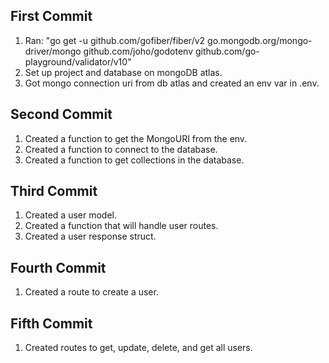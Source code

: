 ## First Commit

1. Ran: "go get -u github.com/gofiber/fiber/v2 go.mongodb.org/mongo-driver/mongo github.com/joho/godotenv github.com/go-playground/validator/v10"
2. Set up project and database on mongoDB atlas.
3. Got mongo connection uri from db atlas and created an env var in .env.

## Second Commit

1. Created a function to get the MongoURI from the env.
2. Created a function to connect to the database.
3. Created a function to get collections in the database.

## Third Commit

1. Created a user model.
2. Created a function that will handle user routes.
3. Created a user response struct.

## Fourth Commit

1. Created a route to create a user.

## Fifth Commit

1. Created routes to get, update, delete, and get all users.